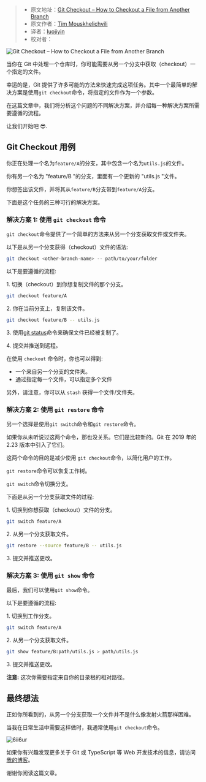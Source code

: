 > - 原文地址：[Git Checkout – How to Checkout a File from Another Branch](https://www.freecodecamp.org/news/git-checkout-file-from-another-branch/)
> - 原文作者：[Tim Mouskhelichvili](https://www.freecodecamp.org/news/author/tim-mouskhelichvili/)
> - 译者：[luojiyin](https://github.com/luojiyin1987)
> - 校对者：

![Git Checkout – How to Checkout a File from Another Branch](https://www.freecodecamp.org/news/content/images/size/w2000/2022/06/cover.png)

当你在 Git 中处理一个仓库时，你可能需要从另一个分支中获取（checkout）一个指定的文件。

幸运的是，Git 提供了许多可能的方法来快速完成这项任务。其中一个最简单的解决方案是使用`git checkout`命令，将指定的文件作为一个参数。

在这篇文章中，我们将分析这个问题的不同解决方案，并介绍每一种解决方案所需要遵循的流程。

让我们开始吧 😎.

## Git Checkout 用例

你正在处理一个名为`feature/A`的分支，其中包含一个名为`utils.js`的文件。

你有另一个名为 "feature/B "的分支，里面有一个更新的 "utils.js "文件。

你想签出该文件，并将其从`feature/B`分支带到`feature/A`分支。

下面是这个任务的三种可行的解决方案。

### 解决方案 1: 使用 `git checkout` 命令

`git checkout`命令提供了一个简单的方法来从另一个分支获取文件或文件夹。

以下是从另一个分支获得（checkout）文件的语法:

```Bash
git checkout <other-branch-name> -- path/to/your/folder
```

以下是要遵循的流程:

1\. 切换（checkout）到你想复制文件的那个分支。

```Bash
git checkout feature/A
```

2\. 你在当前分支上，复制该文件。

```Bash
git checkout feature/B -- utils.js
```

3\. 使用[git status](https://timmousk.com/blog/git-status/)命令来确保文件已经被复制了。

4\. 提交并推送到远程。

在使用 `checkout` 命令时，你也可以得到:

- 一个来自另一个分支的文件夹。
- 通过指定每一个文件，可以指定多个文件

另外，请注意，你可以从 `stash` 获得一个文件/文件夹。

### 解决方案 2: 使用 `git restore` 命令

另一个选择是使用`git switch`命令和`git restore`命令。

如果你从未听说过这两个命令，那也没关系。它们是比较新的。Git 在 2019 年的 2.23 版本中引入了它们。

这两个命令的目的是减少使用 `git checkout`命令，以简化用户的工作。

`git restore`命令可以恢复工作树。

`git switch`命令切换分支。

下面是从另一个分支获取文件的过程:

1\. 切换到你想获取（checkout）文件的分支。

```Bash
git switch feature/A
```

2\. 从另一个分支获取文件。

```Bash
git restore --source feature/B -- utils.js
```

3\. 提交并推送更改。

### 解决方案 3: 使用 `git show` 命令

最后，我们可以使用`git show`命令。

以下是要遵循的流程:

1\. 切换到工作分支。

```Bash
git switch feature/A
```

2\. 从另一个分支获取文件。

```Bash
git show feature/B:path/utils.js > path/utils.js
```

3\. 提交并推送更改。

**注意:** 这次你需要指定来自你的目录根的相对路径。

## 最终想法

正如你所看到的，从另一个分支获取一个文件并不是什么像发射火箭那样困难。

当我在日常生活中需要这样做时，我通常使用`git checkout`命令。

![6ii6ur](https://www.freecodecamp.org/news/content/images/2022/06/6ii6ur.jpg)

如果你有兴趣发现更多关于 Git 或 TypeScript 等 Web 开发技术的信息，请访问[我的博客](https://timmousk.com/)。

谢谢你阅读这篇文章。
